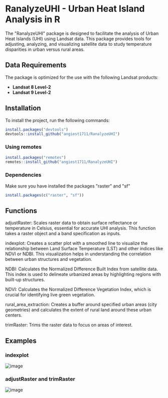 # RanalyzeUHI - Urban Heat Island Analysis in R

The "RanalyzeUHI" package is designed to facilitate the analysis of Urban Heat Islands (UHI) using Landsat data. This package provides tools for adjusting, analyzing, and visualizing satellite data to study temperature disparities in urban versus rural areas.

## Data Requirements
The package is optimized for the use with the following Landsat products:
- **Landsat 8 Level-2**
- **Landsat 9 Level-2**

## Installation

To install the project, run the following commands:

```R
install.packages("devtools")
devtools::install_github("angiest1711/RanalyzeUHI")
```
### Using remotes
```R
install.packages("remotes")
remotes::install_github("angiest1711/RanalyzeUHI")
```
### Dependencies

Make sure you have installed the packages "raster" and "sf"
```R
install.packages(c("raster", "sf"))
```

## Functions

adjustRaster: Scales raster data to obtain surface reflectance or temperature in Celsius, essential for accurate UHI analysis. This function takes a raster object and a band specification as inputs.

indexplot: Creates a scatter plot with a smoothed line to visualize the relationship between Land Surface Temperature (LST) and other indices like NDVI or NDBI. This visualization helps in understanding the correlation between urban structures and vegetation.

NDBI: Calculates the Normalized Difference Built Index from satellite data. This index is used to delineate urbanized areas by highlighting regions with built-up structures.

NDVI: Calculates the Normalized Difference Vegetation Index, which is crucial for identifying live green vegetation. 

rural_area_extraction: Creates a buffer around specified urban areas (city geometries) and calculates the extent of rural land around these urban centers. 

trimRaster: Trims the raster data to focus on areas of interest.

## Examples

### indexplot

![image](https://github.com/angiest1711/RanalyzeUHI/assets/119541571/2766b072-134b-4005-ac4d-2242e2e867c1)


### adjustRaster and trimRaster

![image](https://github.com/angiest1711/RanalyzeUHI/assets/119541571/542270fb-371b-4d4f-b88f-b220ba6ea24d)
